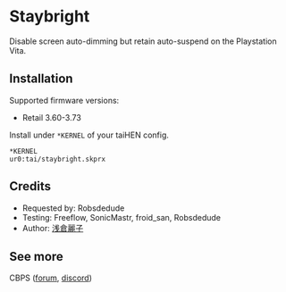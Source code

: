 # Staybright

Disable screen auto-dimming but retain auto-suspend on the Playstation Vita.

## Installation

Supported firmware versions:

- Retail 3.60-3.73

Install under `*KERNEL` of your taiHEN config.

```
*KERNEL
ur0:tai/staybright.skprx
```

## Credits

- Requested by: Robsdedude
- Testing: Freeflow, SonicMastr, froid_san, Robsdedude
- Author: [浅倉麗子](https://github.com/cuevavirus)

## See more

CBPS ([forum](https://forum.devchroma.nl/index.php), [discord](https://discordapp.com/invite/2ccAkg3))
